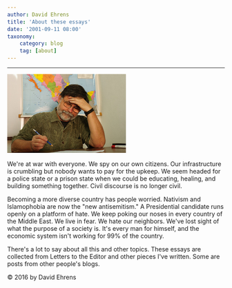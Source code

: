 ```yaml
---
author: David Ehrens
title: 'About these essays'
date: '2001-09-11 08:00'
taxonomy:
    category: blog
    tag: [about]
---
```

---

![about](about.jpg)

We're at war with everyone. We spy on our own citizens. Our infrastructure is crumbling but nobody wants to pay for the upkeep. We seem headed for a police state or a prison state when we could be educating, healing, and building something together. Civil discourse is no longer civil.

Becoming a more diverse country has people worried. Nativism and Islamophobia are now the "new antisemitism." A Presidential candidate runs openly on a platform of hate. We keep poking our noses in every country of  the Middle East. We live in fear. We hate our neighbors. We've lost sight of what the purpose of a society is. It's every man for himself, and the economic system isn't working for 99% of the country.

There's a lot to say about all this and other topics. These essays are collected from Letters to the Editor and other pieces I've written. Some are posts from other people's blogs.

© 2016 by David Ehrens

